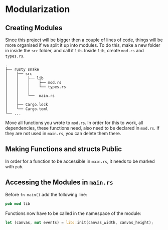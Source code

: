 # Modularization

## Creating Modules

Since this project will be bigger then  a couple of lines of code, things will be more organised if we split it up into modules. To do this, make a new folder in inside the `src` folder, and call it `lib`. Inside `lib`, create `mod.rs` and `types.rs`.

```
.
├── rusty snake
│    ├── src
│    │    ├── lib
│    │    │    ├── mod.rs
│    │    │    └── types.rs
│    │    │
│    │    └──  main.rs
│    │    
│    ├── Cargo.lock
│    └── Cargo.toml
└── ...
```


Move all functions you wrote to `mod.rs`. In order for this to work, all dependencies, these functions need, also need to be declared in `mod.rs`. If they are not used in `main.rs`, you can delete them there.

## Making Functions and structs Public

In order for a function to be accessible in `main.rs`, it needs to be marked with `pub`.

## Accessing the Modules in `main.rs`

Before `fn main()` add the following line:

```rust
pub mod lib
```

Functions now have to be called in the namespace of the module:

```rust
let (canvas, mut events) = lib::init(canvas_width, canvas_height);

```
